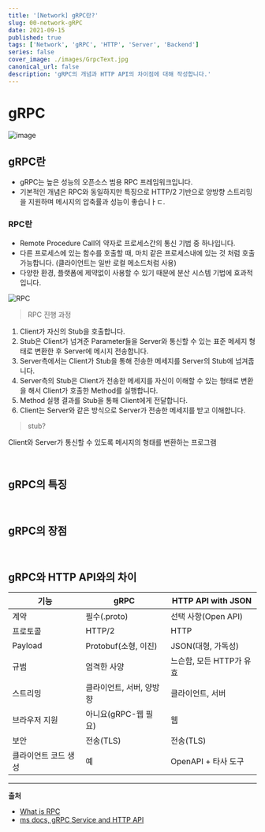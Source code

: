 ```yaml
---
title: '[Network] gRPC란?'
slug: 00-network-gRPC
date: 2021-09-15
published: true
tags: ['Network', 'gRPC', 'HTTP', 'Server', 'Backend']
series: false
cover_image: ./images/GrpcText.jpg
canonical_url: false
description: 'gRPC의 개념과 HTTP API의 차이점에 대해 작성합니다.'
---
```


# gRPC

![image](https://user-images.githubusercontent.com/42582516/133439409-25e1eb69-4d77-4428-abeb-bb20ad3ef5df.png)

## gRPC란

- gRPC는 높은 성능의 오픈소스 범용 RPC 프레임워크입니다.
- 기본적인 개념은 RPC와 동일하지만 특징으로 HTTP/2 기반으로 양방향 스트리밍을 지원하며 메시지의 압축률과 성능이 좋습니ㅏㄷ.

### RPC란

- Remote Procedure Call의 약자로 프로세스간의 통신 기법 중 하나입니다.
- 다른 프로세스에 있는 함수를 호출할 때, 마치 같은 프로세스내에 있는 것 처럼 호출가능합니다. (클라이언트는 일반 로컬 메소드처럼 사용)
- 다양한 환경, 플랫폼에 제약없이 사용할 수 있기 때문에 분산 시스템 기법에 효과적입니다.

![RPC](https://user-images.githubusercontent.com/42582516/133439697-c1e7a3b7-733e-46ba-aa9b-098d580e286e.png)

> RPC 진행 과정

1. Client가 자신의 Stub을 호출합니다.
2. Stub은 Client가 넘겨준 Parameter들을 Server와 통신할 수 있는 표준 메세지 형태로 변환한 후 Server에 메시지 전송합니다.
3. Server측에서는 Client가 Stub을 통해 전송한 메세지를 Server의 Stub에 넘겨줍니다.
4. Server측의 Stub은 Client가 전송한 메세지를 자신이 이해할 수 있는 형태로 변환을 해서 Client가 호출한 Method를 실행합니다.
5. Method 실행 결과를 Stub을 통해 Client에게 전달합니다.
6. Client는 Server와 같은 방식으로 Server가 전송한 메세지를 받고 이해햡니다.

> stub?

Client와 Server가 통신할 수 있도록 메시지의 형태를 변환하는 프로그램

<br/>

## gRPC의 특징

<br/>

## gRPC의 장점

<br/>

## gRPC와 HTTP API와의 차이

| 기능                 | gRPC                     | HTTP API with JSON       |
| -------------------- | ------------------------ | ------------------------ |
| 계약                 | 필수(.proto)             | 선택 사항(Open API)      |
| 프로토콜             | HTTP/2                   | HTTP                     |
| Payload              | Protobuf(소형, 이진)     | JSON(대형, 가독성)       |
| 규범                 | 엄격한 사양              | 느슨함, 모든 HTTP가 유효 |
| 스트리밍             | 클라이언트, 서버, 양방향 | 클라이언트, 서버         |
| 브라우저 지원        | 아니요(gRPC-웹 필요)     | 웹                       |
| 보안                 | 전송(TLS)                | 전송(TLS)                |
| 클라이언트 코드 생성 | 예                       | OpenAPI + 타사 도구      |

---

**출처**

- [What is RPC](http://what-and-why-and-how.blogspot.com/2019/11/rpc-what-is-rpc-remote-procedure-call.html)
- [ms docs, gRPC Service and HTTP API](https://docs.microsoft.com/ko-kr/aspnet/core/grpc/comparison?view=aspnetcore-5.0)
